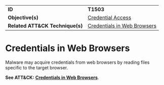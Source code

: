 |||
|---------|------------------------|
|**ID**|**T1503**|
|**Objective(s)**|[Credential Access](https://github.com/MBCProject/mbc-markdown/tree/master/credential-access)|
|**Related ATT&CK Technique(s)**|[Credentials in Web Browsers](https://attack.mitre.org/techniques/T1503/)|

Credentials in Web Browsers
===========================
Malware may acquire credentials from web browsers by reading files specific to the target browser.

**See ATT&CK:** [**Credentials in Web Browsers**](https://attack.mitre.org/techniques/T1503/).
